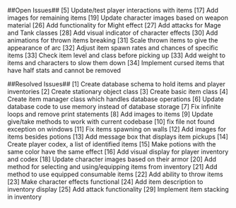 ##Open Issues##
[5] Update/test player interactions with items
[17] Add images for remaining items
[19] Update character images based on weapon material
[26] Add functionality for Might effect
[27] Add attacks for Mage and Tank classes
[28] Add visual indicator of character effects
[30] Add animations for thrown items breaking
[31] Scale thrown items to give the appearance of arc
[32] Adjust item spawn rates and chances of specific items
[33] Check item level and class before picking up
[33] Add weight to items and characters to slow them down
[34] Implement cursed items that have half stats and cannot be removed

##Resolved Issues##
[1] Create database schema to hold items and player inventories
[2] Create stationary object class
[3] Create basic item class
[4] Create item manager class which handles database operations
[6] Update database code to use memory instead of database storage
[7] Fix infinite loops and remove print statements
[8] Add images to items
[9] Update give/take methods to work with current codebase
[10] fix file not found exception on windows
[11] Fix items spawning on walls
[12] Add images for items besides potions
[13] Add message box that displays item pickups
[14] Create player codex, a list of identified items
[15] Make potions with the same color have the same effect
[16] Add visual display for player inventory and codex
[18] Update character images based on their armor
[20] Add method for selecting and using/equipping items from inventory
[21] Add method to use equipped consumable items
[22] Add ability to throw items
[23] Make character effects functional
[24] Add item description to inventory display
[25] Add attack functionality
[29] Implement item stacking in inventory